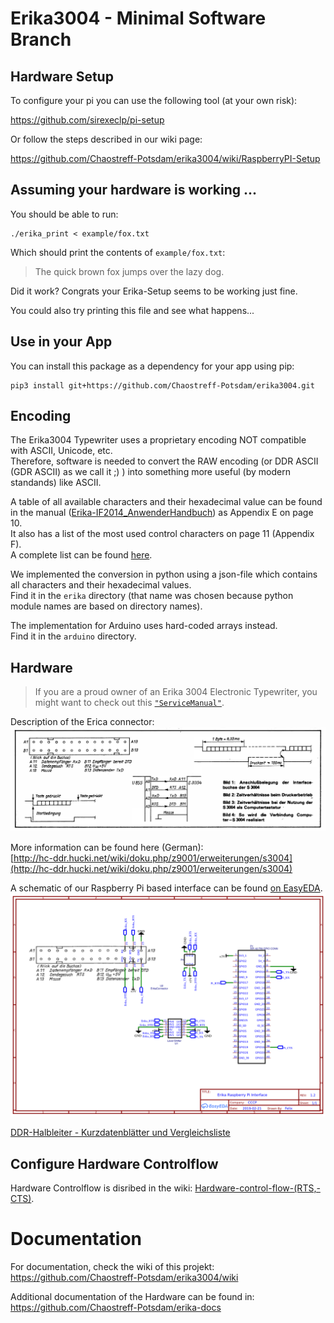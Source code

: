 # Erika3004 - Minimal Software Branch

## Hardware Setup

To configure your pi you can use the following tool (at your own risk):

https://github.com/sirexeclp/pi-setup

Or follow the steps described in our wiki page:

https://github.com/Chaostreff-Potsdam/erika3004/wiki/RaspberryPI-Setup


## Assuming your hardware is working ...

You should be able to run:

```
./erika_print < example/fox.txt
```

Which should print the contents of `example/fox.txt`:

> The quick brown fox jumps over the lazy dog.

Did it work?
Congrats your Erika-Setup seems to be working just fine.

You could also try printing this file and see what happens...

## Use in your App

You can install this package as a dependency for your app using pip:

```
pip3 install git+https://github.com/Chaostreff-Potsdam/erika3004.git
```

## Encoding

The Erika3004 Typewriter uses a proprietary encoding NOT compatible with ASCII, Unicode, etc.  
Therefore, software is needed to convert the RAW encoding (or DDR ASCII (GDR ASCII) as we call it ;) ) 
into something more useful (by modern standands) like ASCII.

A table of all available characters and their hexadecimal value can be found in the 
manual ([Erika-IF2014_AnwenderHandbuch](https://raw.githubusercontent.com/Chaostreff-Potsdam/erika-docs/blob/master/Erika-IF2014_AnwenderHandbuch.pdf)) as Appendix E on page 10.    
It also has a list of the most used control characters on page 11 (Appendix F).  
A complete list can be found [here](http://hc-ddr.hucki.net/wiki/doku.php/z9001/erweiterungen/s3004).  

We implemented the conversion in python using a json-file which contains all characters and their hexadecimal values.  
Find it in the `erika` directory (that name was chosen because python module names are based on directory names). 
  
The implementation for Arduino uses hard-coded arrays instead.  
Find it in the `arduino` directory. 

## Hardware

> If you are a proud owner of an Erika 3004 Electronic Typewriter, you might want to check out this [`"ServiceManual"`](https://github.com/Chaostreff-Potsdam/erika-docs/blob/master/Felix'ServiceManual.md).

Description of the Erica connector:  
![Erika Connector](https://raw.githubusercontent.com/Chaostreff-Potsdam/erika-docs/master/img/erica-connector.png)

More information can be found here (German):  
[http://hc-ddr.hucki.net/wiki/doku.php/z9001/erweiterungen/s3004](http://hc-ddr.hucki.net/wiki/doku.php/z9001/erweiterungen/s3004)

A schematic of our Raspberry Pi based interface can be found [on EasyEDA](https://easyeda.com/sirexeclp/erikaraspberrypiinterface).
![Schematic](https://raw.githubusercontent.com/Chaostreff-Potsdam/erika-docs/master/schematics/Schematic_ErikaRaspberryPiInterface.png)

[DDR-Halbleiter - Kurzdatenblätter und Vergleichsliste](https://www-user.tu-chemnitz.de/~heha/basteln/Konsumg%C3%BCter/DDR-Halbleiter/)

## Configure Hardware Controlflow

Hardware Controlflow is disribed in the wiki: [Hardware-control-flow-(RTS,-CTS)](https://github.com/Chaostreff-Potsdam/erika3004/wiki/Hardware-control-flow-(RTS,-CTS)).

# Documentation

For documentation, check the wiki of this projekt:
https://github.com/Chaostreff-Potsdam/erika3004/wiki

Additional documentation of the Hardware can be found in:
https://github.com/Chaostreff-Potsdam/erika-docs



